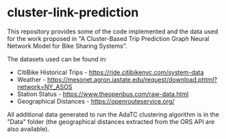 # cluster-link-prediction
This repository provides some of the code implemented and the data used for the work proposed in "A Cluster-Based Trip Prediction Graph Neural Network Model for Bike Sharing Systems".

The datasets used can be found in:
* CitiBike Historical Trips - https://ride.citibikenyc.com/system-data
* Weather - https://mesonet.agron.iastate.edu/request/download.phtml?network=NY_ASOS
* Station Status - https://www.theopenbus.com/raw-data.html
* Geographical Distances - https://openrouteservice.org/ 

All additional data generated to run the AdaTC clustering algorithm is in the "Data" folder (the geographical distances extracted from the ORS API are also available).

